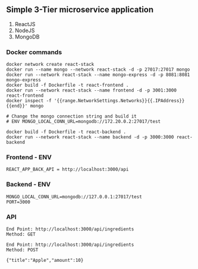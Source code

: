 ## Simple 3-Tier microservice application
1. ReactJS
2. NodeJS
3. MongoDB

### Docker commands
```
docker network create react-stack
docker run --name mongo --network react-stack -d -p 27017:27017 mongo
docker run --network react-stack --name mongo-express -d -p 8081:8081 mongo-express
docker build -f Dockerfile -t react-frontend .
docker run --network react-stack --name frontend -d -p 3001:3000 react-frontend
docker inspect -f '{{range.NetworkSettings.Networks}}{{.IPAddress}}{{end}}' mongo

# Change the mongo connection string and build it
# ENV MONGO_LOCAL_CONN_URL=mongodb://172.20.0.2:27017/test

docker build -f Dockerfile -t react-backend .
docker run --network react-stack --name backend -d -p 3000:3000 react-backend
```

### Frontend - ENV
```
REACT_APP_BACK_API = http://localhost:3000/api
```
### Backend - ENV
```
MONGO_LOCAL_CONN_URL=mongodb://127.0.0.1:27017/test 
PORT=3000
```
### API
```
End Point: http://localhost:3000/api/ingredients
Method: GET

End Point: http://localhost:3000/api/ingredients
Method: POST

{"title":"Apple","amount":10}
```



